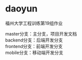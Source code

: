 # daoyun
福州大学工程训练第19组作业

master分支：主分支，项目开发文档  
backend分支：后端开发分支  
frontend分支：前端开发分支  
mobile分支：移动端开发分支
